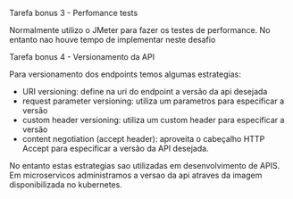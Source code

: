 Tarefa bonus 3 - Perfomance tests

Normalmente utilizo o JMeter para fazer os testes de performance. No entanto nao houve tempo de implementar neste desafio

Tarefa bonus 4 - Versionamento da API

Para versionamento dos endpoints temos algumas estrategias:

- URI versioning: define na uri do endpoint a versão da api desejada
- request parameter versioning: utiliza um parametros para especificar a versão 
- custom header versioning: utiliza um custom header para especificar a versão
- content negotiation (accept header): aproveita o cabeçalho HTTP Accept para especificar a versão da API desejada.

No entanto estas estrategias sao utilizadas em desenvolvimento de APIS. Em microservicos administramos a versao da api atraves da imagem disponibilizada no kubernetes.